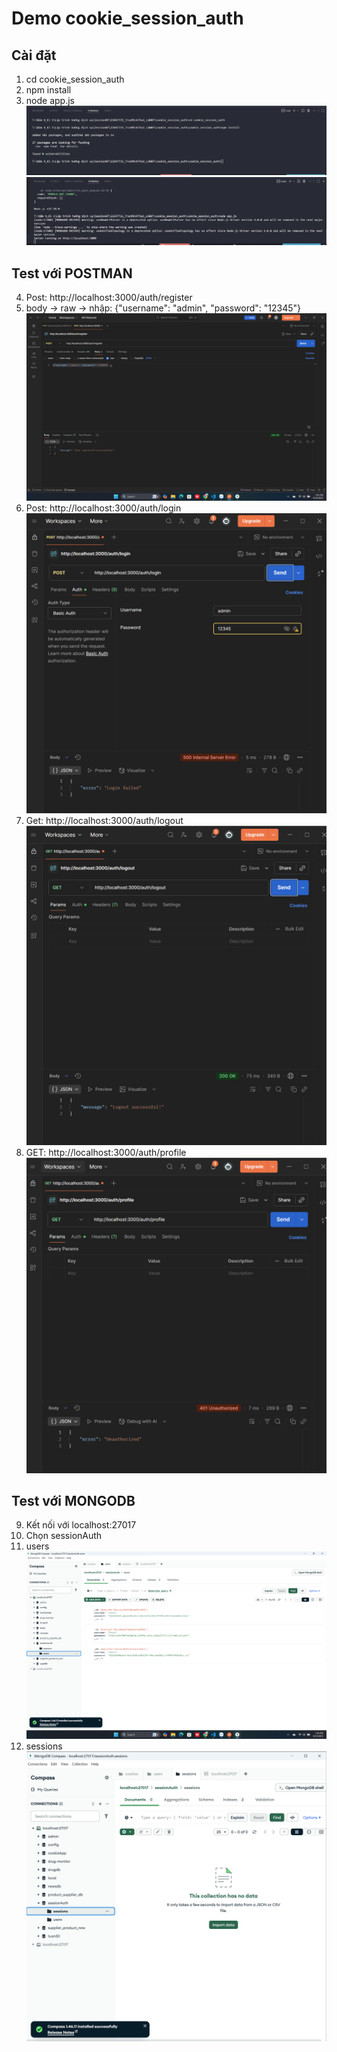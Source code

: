 # Demo cookie_session_auth
## Cài đặt
1. cd cookie_session_auth
2. npm install
3. node app.js
![alt](./cookie_session_auth/public/img/A1.png)
![alt](./cookie_session_auth/public/img/image.png)

## Test với POSTMAN 
4. Post: http://localhost:3000/auth/register
5. body -> raw -> nhập: {"username": "admin", "password": "12345"}
![alt](./cookie_session_auth/public/img/image%20copy.png)
6. Post: http://localhost:3000/auth/login
![alt](./cookie_session_auth/public/img/image%20copy%204.png)
7. Get: http://localhost:3000/auth/logout
![alt](./cookie_session_auth/public/img/image%20copy%205.png)
8. GET: http://localhost:3000/auth/profile
![alt](./cookie_session_auth/public/img/image%20copy%206.png)
## Test với MONGODB
9. Kết nối với localhost:27017
10. Chọn sessionAuth
11. users
![alt](./cookie_session_auth/public/img/image%20copy%202.png)
12. sessions
![alt](./cookie_session_auth/public/img/image%20copy%203.png)
